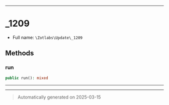 ***

# _1209





* Full name: `\Zotlabs\Update\_1209`




## Methods


### run



```php
public run(): mixed
```












***


***
> Automatically generated on 2025-03-15
